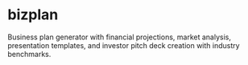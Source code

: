 # bizplan

Business plan generator with financial projections, market analysis, presentation templates, and investor pitch deck creation with industry benchmarks.
